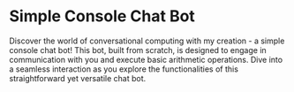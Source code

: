 # Simple Console Chat Bot

Discover the world of conversational computing with my creation - a simple console chat bot! This bot, built from scratch, is designed to engage in communication with you and execute basic arithmetic operations. Dive into a seamless interaction as you explore the functionalities of this straightforward yet versatile chat bot.
